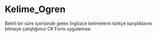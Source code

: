# Kelime_Ogren
Belirli bir süre içerisinde gelen İngilizce kelimelerin türkçe karşılıklarını bilmeye çalıştığımız C# Form uygulaması
